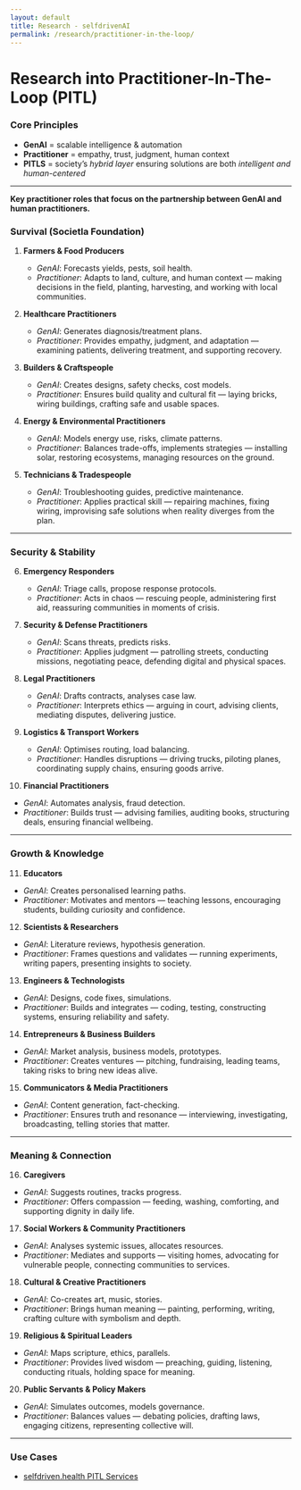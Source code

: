 ```yaml
---
layout: default
title: Research - selfdrivenAI
permalink: /research/practitioner-in-the-loop/
---
```


# Research into Practitioner-In-The-Loop (PITL)

### Core Principles
- **GenAI** = scalable intelligence & automation  
- **Practitioner** = empathy, trust, judgment, human context  
- **PITLS** = society’s *hybrid layer* ensuring solutions are both *intelligent and human-centered* 

---

**Key practitioner roles that focus on the partnership between GenAI and human practitioners.**

### Survival (Societla Foundation)
1. **Farmers & Food Producers**  
   - *GenAI*: Forecasts yields, pests, soil health.  
   - *Practitioner*: Adapts to land, culture, and human context — making decisions in the field, planting, harvesting, and working with local communities.  

2. **Healthcare Practitioners**  
   - *GenAI*: Generates diagnosis/treatment plans.  
   - *Practitioner*: Provides empathy, judgment, and adaptation — examining patients, delivering treatment, and supporting recovery.  

3. **Builders & Craftspeople**  
   - *GenAI*: Creates designs, safety checks, cost models.  
   - *Practitioner*: Ensures build quality and cultural fit — laying bricks, wiring buildings, crafting safe and usable spaces.  

4. **Energy & Environmental Practitioners**  
   - *GenAI*: Models energy use, risks, climate patterns.  
   - *Practitioner*: Balances trade-offs, implements strategies — installing solar, restoring ecosystems, managing resources on the ground.  

5. **Technicians & Tradespeople**  
   - *GenAI*: Troubleshooting guides, predictive maintenance.  
   - *Practitioner*: Applies practical skill — repairing machines, fixing wiring, improvising safe solutions when reality diverges from the plan.  

---

### Security & Stability
6. **Emergency Responders**  
   - *GenAI*: Triage calls, propose response protocols.  
   - *Practitioner*: Acts in chaos — rescuing people, administering first aid, reassuring communities in moments of crisis.  

7. **Security & Defense Practitioners**  
   - *GenAI*: Scans threats, predicts risks.  
   - *Practitioner*: Applies judgment — patrolling streets, conducting missions, negotiating peace, defending digital and physical spaces.  

8. **Legal Practitioners**  
   - *GenAI*: Drafts contracts, analyses case law.  
   - *Practitioner*: Interprets ethics — arguing in court, advising clients, mediating disputes, delivering justice.  

9. **Logistics & Transport Workers**  
   - *GenAI*: Optimises routing, load balancing.  
   - *Practitioner*: Handles disruptions — driving trucks, piloting planes, coordinating supply chains, ensuring goods arrive.  

10. **Financial Practitioners**  
   - *GenAI*: Automates analysis, fraud detection.  
   - *Practitioner*: Builds trust — advising families, auditing books, structuring deals, ensuring financial wellbeing.  

---

### Growth & Knowledge
11. **Educators**  
   - *GenAI*: Creates personalised learning paths.  
   - *Practitioner*: Motivates and mentors — teaching lessons, encouraging students, building curiosity and confidence.  

12. **Scientists & Researchers**  
   - *GenAI*: Literature reviews, hypothesis generation.  
   - *Practitioner*: Frames questions and validates — running experiments, writing papers, presenting insights to society.  

13. **Engineers & Technologists**  
   - *GenAI*: Designs, code fixes, simulations.  
   - *Practitioner*: Builds and integrates — coding, testing, constructing systems, ensuring reliability and safety.  

14. **Entrepreneurs & Business Builders**  
   - *GenAI*: Market analysis, business models, prototypes.  
   - *Practitioner*: Creates ventures — pitching, fundraising, leading teams, taking risks to bring new ideas alive.  

15. **Communicators & Media Practitioners**  
   - *GenAI*: Content generation, fact-checking.  
   - *Practitioner*: Ensures truth and resonance — interviewing, investigating, broadcasting, telling stories that matter.  

---

### Meaning & Connection
16. **Caregivers**  
   - *GenAI*: Suggests routines, tracks progress.  
   - *Practitioner*: Offers compassion — feeding, washing, comforting, and supporting dignity in daily life.  

17. **Social Workers & Community Practitioners**  
   - *GenAI*: Analyses systemic issues, allocates resources.  
   - *Practitioner*: Mediates and supports — visiting homes, advocating for vulnerable people, connecting communities to services.  

18. **Cultural & Creative Practitioners**  
   - *GenAI*: Co-creates art, music, stories.  
   - *Practitioner*: Brings human meaning — painting, performing, writing, crafting culture with symbolism and depth.  

19. **Religious & Spiritual Leaders**  
   - *GenAI*: Maps scripture, ethics, parallels.  
   - *Practitioner*: Provides lived wisdom — preaching, guiding, listening, conducting rituals, holding space for meaning.  

20. **Public Servants & Policy Makers**  
   - *GenAI*: Simulates outcomes, models governance.  
   - *Practitioner*: Balances values — debating policies, drafting laws, engaging citizens, representing collective will.  
 
--- 

### Use Cases
- [selfdriven.health PITL Services](https://www.selfdriven.health/practitioner-in-the-loop-services/)
